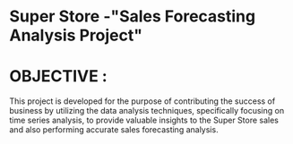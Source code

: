 # Super Store -"Sales Forecasting Analysis Project"                                                                                                                 
# OBJECTIVE :                                                                                                                                                         
This project is developed for the purpose of contributing the success of business by utilizing the data analysis techniques, specifically focusing on time series analysis, to provide valuable insights to the Super Store sales and also performing accurate sales forecasting analysis.
